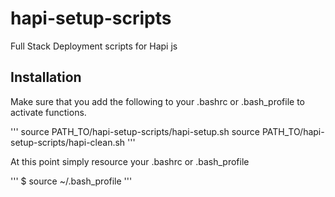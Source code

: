 # hapi-setup-scripts
Full Stack Deployment scripts for Hapi js

## Installation

Make sure that you add the following to your .bashrc or .bash_profile to activate functions.

'''
source PATH_TO/hapi-setup-scripts/hapi-setup.sh
source PATH_TO/hapi-setup-scripts/hapi-clean.sh
'''

At this point simply resource your .bashrc or .bash_profile

'''
$ source ~/.bash_profile
'''
